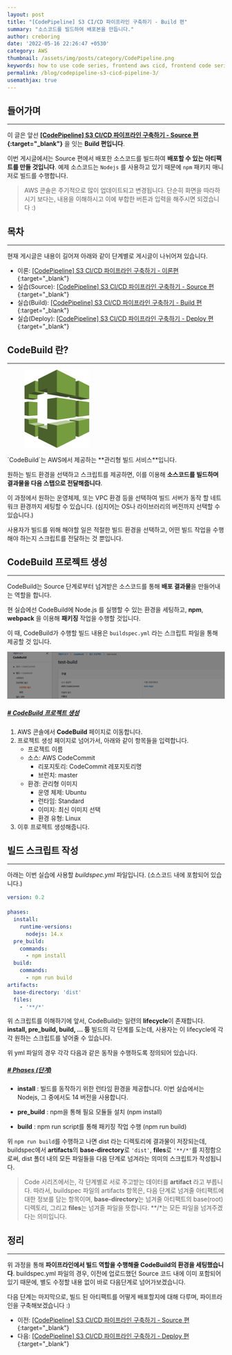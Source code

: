 ```yaml
---
layout: post
title: "[CodePipeline] S3 CI/CD 파이프라인 구축하기 - Build 편"
summary: "소스코드를 빌드하여 배포본을 만듭니다."
author: creboring
date: '2022-05-16 22:26:47 +0530'
category: AWS
thumbnail: /assets/img/posts/category/CodePipeline.png
keywords: how to use code series, frontend aws cicd, frontend code series
permalink: /blog/codepipeline-s3-cicd-pipeline-3/
usemathjax: true
---
```


## **들어가며**
---
이 글은 앞선 **[[CodePipeline] S3 CI/CD 파이프라인 구축하기 - Source 편][link_2]{:target="_blank"}** 을 잇는 **Build 편입니다**. 

이번 게시글에서는 Source 편에서 배포한 소스코드를 빌드하여 **배포할 수 있는 아티팩트를 만들 것입니다**. 예제 소스코드는 `Nodejs` 를 사용하고 있기 때문에 `npm` 패키지 매니저로 빌드를 수행합니다.
> AWS 콘솔은 주기적으로 많이 업데이트되고 변경됩니다. 단순히 화면을 따라하시기 보다는, 내용을 이해하시고 이에 부합한 버튼과 입력을 해주시면 되겠습니다 :)

## 목차
---
현재 게시글은 내용이 길어져 아래와 같이 단계별로 게시글이 나뉘어져 있습니다.
- 이론: [[CodePipeline] S3 CI/CD 파이프라인 구축하기 - 이론편][link_1]{:target="_blank"}
- 실습(Source): [[CodePipeline] S3 CI/CD 파이프라인 구축하기 - Source 편][link_2]{:target="_blank"}
- 실습(Build): [[CodePipeline] S3 CI/CD 파이프라인 구축하기 - Build 편][link_3]{:target="_blank"}
- 실습(Deploy): [[CodePipeline] S3 CI/CD 파이프라인 구축하기 - Deploy 편][link_4]{:target="_blank"}


## CodeBuild 란?
---
<figure>
    <img src="/assets/img/posts/2022-05-17/CodeBuild-icon.png" class="img-fluid" width="150px">
</figure>
`CodeBuild`는 AWS에서 제공하는 **관리형 빌드 서비스**입니다.

원하는 빌드 환경을 선택하고 스크립트를 제공하면, 이를 이용해 **소스코드를 빌드하며 결과물을 다음 스탭으로 전달해줍니다**.

이 과정에서 원하는 운영체제, 또는 VPC 환경 등을 선택하여 빌드 서버가 동작 할 네트워크 환경까지 세팅할 수 있습니다. (심지어는 OS나 라이브러리의 버전까지 선택할 수 있습니다.)

사용자가 빌드를 위해 해야할 일은 적절한 빌드 환경을 선택하고, 어떤 빌드 작업을 수행해야 하는지 스크립트를 전달하는 것 뿐입니다.


## CodeBuild 프로젝트 생성
---
CodeBuild는 Source 단계로부터 넘겨받은 소스코드를 통해 **배포 결과물**을 만들어내는 역할을 합니다. 

현 실습에선 CodeBuild에 Node.js 를 실행할 수 있는 환경을 세팅하고, **npm**, **webpack** 을 이용해 **패키징** 작업을 수행할 것입니다.

이 때, CodeBuild가 수행할 빌드 내용은 `buildspec.yml` 라는 스크립트 파일을 통해 제공할 것 입니다.

<img src="/assets/img/posts/2021-08-17/CodeBuild.png" class="img-fluid"/>

##### **<u># CodeBuild 프로젝트 생성</u>**
1. AWS 콘솔에서 **CodeBuild** 페이지로 이동합니다.
2. 프로젝트 생성 페이지로 넘어가서, 아래와 같이 항목들을 입력합니다.
   - 프로젝트 이름
   - 소스: AWS CodeCommit
      - 리포지토리: CodeCommit 레포지토리명
      - 브런치: master
   - 환경: 관리형 이미지
      - 운영 체제: Ubuntu
      - 런타임: Standard
      - 이미지: 최신 이미지 선택
      - 환경 유형: Linux
3. 이후 프로젝트 생성해줍니다.


## 빌드 스크립트 작성
---
아래는 이번 실습에 사용할 *buildspec.yml* 파일입니다. (소스코드 내에 포함되어 있습니다.)
``` yaml
version: 0.2

phases:
  install:
    runtime-versions:
      nodejs: 14.x
  pre_build:
    commands:
      - npm install
  build:
    commands:
      - npm run build
artifacts:
  base-directory: 'dist'
  files:
    - '**/*'
```
위 스크립트를 이해하기에 앞서, CodeBuild는 일련의 **lifecycle**이 존재합니다. **install, pre_build, build, ... 등** 빌드의 각 단계를 도는데, 사용자는 이 lifecycle에 각각 원하는 스크립트를 넣어줄 수 있습니다. 

위 yml 파일의 경우 각각 다음과 같은 동작을 수행하도록 정의되어 있습니다.

##### **<u># Phases (단계) </u>**
- **install** : 빌드를 동작하기 위한 런타임 환경을 제공합니다. 이번 실습에서는 Nodejs, 그 중에서도 14 버전을 사용합니다.

- **pre_build** : npm을 통해 필요 모듈들 설치 (npm install)

- **build** : npm run script를 통해 패키징 작업 수행 (npm run build)

위 `npm run build`를 수행하고 나면 dist 라는 디렉토리에 결과물이 저장되는데, buildspec에서 **artifacts**의 **base-directory**로 `'dist'`, **files**로 `'**/*'`를 지정함으로써, dist 폴더 내의 모든 파일들을 다음 단계로 넘겨라는 의미의 스크립트가 작성됩니다.

> Code 시리즈에서는, 각 단계별로 서로 주고받는 데이터를 **artifact** 라고 부릅니다. 따라서, buildspec 파일의 artifacts 항목은, 다음 단계로 넘겨줄 아티팩트에 대한 정보를 담는 항목이며, **base-directory**는 넘겨줄 아티팩트의 base(root) 디렉토리, 그리고 **files**는 넘겨줄 파일을 뜻합니다. \*\*/\*는 모든 파일을 넘겨주겠다는 의미입니다.


## 정리
---
위 과정을 통해 **파이프라인에서 빌드 역할을 수행해줄 CodeBuild의 환경을 세팅했습니다**. buildspec.yml 파일의 경우, 이전에 업로드했던 Source 코드 내에 이미 포함되어 있기 때문에, 별도 수정할 내용 없이 바로 다음단계로 넘어가보겠습니다.

다음 단계는 마지막으로, 빌드 된 아티팩트를 어떻게 배포할지에 대해 다루며, 파이프라인을 구축해보겠습니다 :)
- 이전: [[CodePipeline] S3 CI/CD 파이프라인 구축하기 - Source 편][link_2]{:target="_blank"}
- 다음: [[CodePipeline] S3 CI/CD 파이프라인 구축하기 - Deploy 편][link_4]{:target="_blank"}


[link_1]: https://creboring.github.io/blog/codepipeline-s3-cicd-pipeline/
[link_2]: https://creboring.github.io/blog/codepipeline-s3-cicd-pipeline-2/
[link_3]: https://creboring.github.io/blog/codepipeline-s3-cicd-pipeline-3/
[link_4]: https://creboring.github.io/blog/codepipeline-s3-cicd-pipeline-4/
